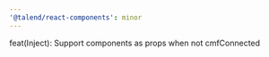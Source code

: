 ```yaml
---
'@talend/react-components': minor
---
```


feat(Inject): Support components as props when not cmfConnected
